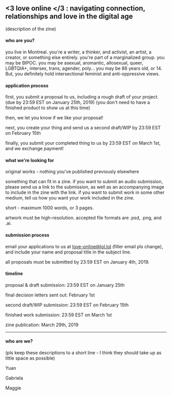 ## <3 love online </3 : navigating connection, relationships and love in the digital age

(description of the zine)

#### who are you?

you live in Montreal. you're a writer, a thinker, and activist, an artist, a creator, or something else entirely. you're part of a marginalized group. you may be BIPOC. you may be asexual, aromantic, allosexual, queer, LGBTQIA+, intersex, trans, agender, poly...  you may be 86 years old, or 14. But, you definitely hold intersectional feminist and anti-oppressive views. 

#### application process

first, you submit a proposal to us, including a rough draft of your project. (due by 23:59 EST on January 25th, 2019) (you don't need to have a finished product to show us at this time)

then, we let you know if we like your proposal!

next, you create your thing and send us a second draft/WIP by 23:59 EST on February 15th

finally, you submit your completed thing to us by 23:59 EST on March 1st, and we exchange payment!

#### what we're looking for 

original works - nothing you've published previously elsewhere

something that can fit in a zine. if you want to submit an audio submission, please send us a link to the submission, as well as an accompanying image to include in the zine with the link. if you want to submit work in some other medium, tell us how you want your work included in the zine. 

short - maximum 1000 words, or 3 pages.

artwork must be high-resolution. accepted file formats are .psd, .png, and .ai. 

#### submission process

email your applications to us at love-online@lol.lol (filler email pls change), and include your name and proposal title in the subject line. 

all proposals must be submitted by 23:59 EST on January 4th, 2019. 

#### timeline

proposal & draft submission: 23:59 EST on January 25th

final decision letters sent out: February 1st

second draft/WIP submission: 23:59 EST on February 15th

finished work submission: 23:59 EST on March 1st

zine publication: March 29th, 2019

---------------

#### who are we?
(pls keep these descriptions to a short line - I think they should take up as little space as possible)


Yuan

Gabriela

Maggie

